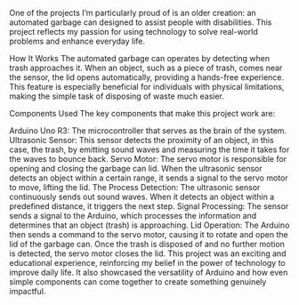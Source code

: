 One of the projects I’m particularly proud of is an older creation: an automated garbage can designed to assist people with disabilities. This project reflects my passion for using technology to solve real-world problems and enhance everyday life.

How It Works
The automated garbage can operates by detecting when trash approaches it. When an object, such as a piece of trash, comes near the sensor, the lid opens automatically, providing a hands-free experience. This feature is especially beneficial for individuals with physical limitations, making the simple task of disposing of waste much easier.

Components Used
The key components that make this project work are:

Arduino Uno R3: The microcontroller that serves as the brain of the system.
Ultrasonic Sensor: This sensor detects the proximity of an object, in this case, the trash, by emitting sound waves and measuring the time it takes for the waves to bounce back.
Servo Motor: The servo motor is responsible for opening and closing the garbage can lid. When the ultrasonic sensor detects an object within a certain range, it sends a signal to the servo motor to move, lifting the lid.
The Process
Detection: The ultrasonic sensor continuously sends out sound waves. When it detects an object within a predefined distance, it triggers the next step.
Signal Processing: The sensor sends a signal to the Arduino, which processes the information and determines that an object (trash) is approaching.
Lid Operation: The Arduino then sends a command to the servo motor, causing it to rotate and open the lid of the garbage can. Once the trash is disposed of and no further motion is detected, the servo motor closes the lid.
This project was an exciting and educational experience, reinforcing my belief in the power of technology to improve daily life. It also showcased the versatility of Arduino and how even simple components can come together to create something genuinely impactful.

